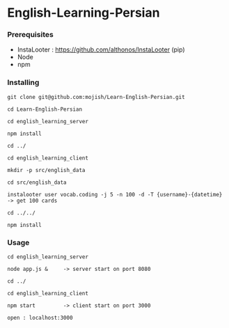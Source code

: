 
# English-Learning-Persian

### Prerequisites

* InstaLooter : https://github.com/althonos/InstaLooter (pip)
* Node
* npm

### Installing

```
git clone git@github.com:mojish/Learn-English-Persian.git
```
```
cd Learn-English-Persian
```
```
cd english_learning_server
```
```
npm install
```
```
cd ../
```
```
cd english_learning_client
```
```
mkdir -p src/english_data 
```
```
cd src/english_data 
```
```
instalooter user vocab.coding -j 5 -n 100 -d -T {username}-{datetime}            -> get 100 cards 
```
```
cd ../../ 
```
```
npm install 
```
### Usage
```
cd english_learning_server
```
```
node app.js &     -> server start on port 8080 
```
```
cd ../ 
```
```
cd english_learning_client
```
```
npm start         -> client start on port 3000
```
```
open : localhost:3000
```
